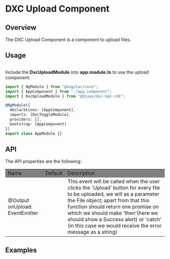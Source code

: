 # DXC Upload Component

## Overview

The DXC Upload Component is a component to upload files.

## Usage

```html

```

Include the **DxcUploadModule** into **app.module.ts** to use the upload component:

```ts
import { NgModule } from "@angular/core";
import { AppComponent } from "./app.component";
import { DxcUploadModule } from "@diaas/dxc-ngx-cdk";

@NgModule({
  declarations: [AppComponent],
  imports: [DxcToggleModule],
  providers: [],
  bootstrap: [AppComponent]
})
export class AppModule {}
```

## API

The API properties are the following:

<table>
    <tr style="background-color: grey">
        <td>Name</td>
        <td>Default</td>
        <td>Description</td>
    </tr>
      <tr>
        <td>@Output<br>onUpload: EventEmitter</td>
        <td></td>
        <td>This event will be called when the user clicks the 'Upload' button for every file to be uploaded, we will as a parameter the File object; apart from that this function should return one promise on which we should make 'then'(here we should show a Success alert) or 'catch' (in this case we would receive the error message as a string)</td>
    </tr>
</table>

## Examples

```html
```
